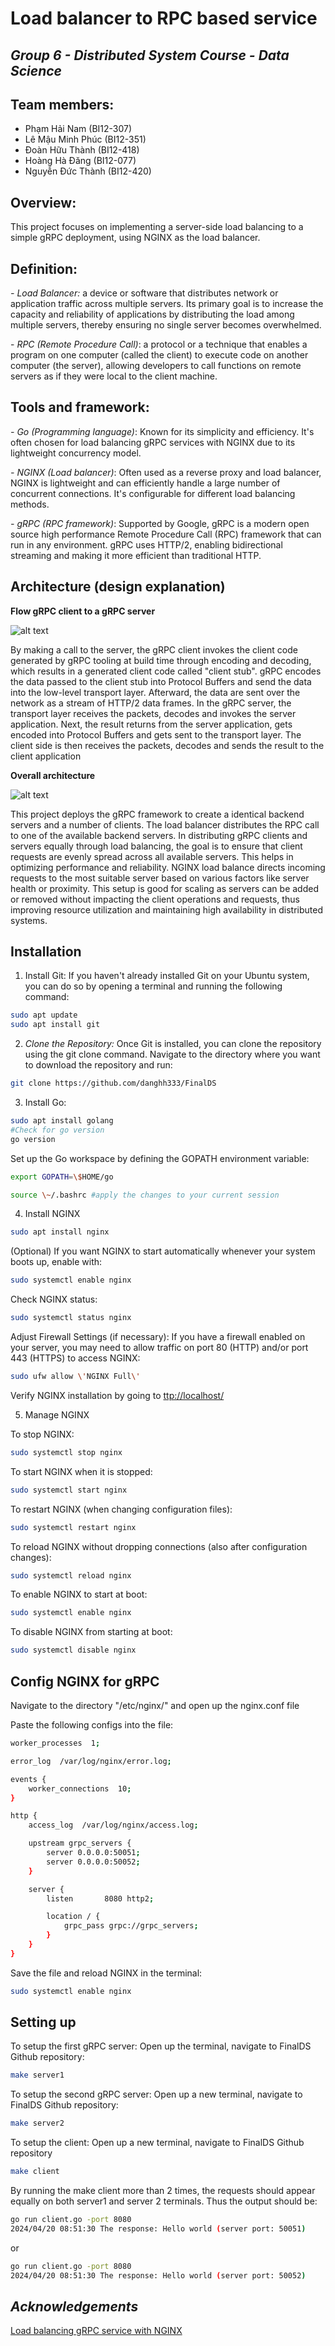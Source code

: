 # Load balancer to RPC based service

## _Group 6 - Distributed System Course - Data Science_

## Team members:

- Phạm Hải Nam (BI12-307)
- Lê Mậu Minh Phúc (BI12-351)
- Đoàn Hữu Thành (BI12-418)
- Hoàng Hà Đăng (BI12-077)
- Nguyễn Đức Thành (BI12-420)

## Overview:

This project focuses on implementing a server-side load balancing to a simple gRPC deployment, using NGINX as the load balancer.

## Definition:

*- Load Balancer:* a device or software that distributes network or application traffic across multiple servers. Its primary goal is to increase the capacity and reliability of applications by distributing the load among multiple servers, thereby ensuring no single server becomes overwhelmed.

\- *RPC (Remote Procedure Call)*: a protocol or a technique that enables a program on one computer (called the client) to execute code on another computer (the server), allowing developers to call functions on remote servers as if they were local to the client machine.

## Tools and framework:

*- Go (Programming language)*: Known for its simplicity and
efficiency. It\'s often chosen for load balancing gRPC services with NGINX due to its lightweight concurrency model.

*- NGINX (Load balancer)*: Often used as a reverse proxy and load balancer, NGINX is lightweight and can efficiently handle a large number of concurrent connections. It's configurable for different load
balancing methods.

*- gRPC (RPC framework)*: Supported by Google, gRPC is a modern open source high performance Remote Procedure Call (RPC) framework that can run in any environment. gRPC uses HTTP/2, enabling bidirectional streaming and making it more efficient than traditional HTTP.

## Architecture (design explanation)
**Flow  gRPC client to a gRPC server**

![alt text](https://i.postimg.cc/J44nfGps/2.jpg)

By making a call to the server, the gRPC client invokes the client code generated by gRPC tooling at build time through encoding and decoding, which results in a generated client code called "client stub". gRPC encodes the data passed to the client stub into Protocol Buffers and send the data into the low-level transport layer. Afterward, the data are sent over the network as a stream of HTTP/2 data frames. In the gRPC server, the transport layer receives the packets, decodes and invokes the server application. Next, the result returns from the server application, gets encoded into Protocol Buffers and gets sent to the transport layer. The client side is then receives the packets, decodes and sends the result to the client application

**Overall architecture**

![alt text](https://i.postimg.cc/xdFq5YvX/1.jpg)

This project deploys the gRPC framework to create a identical backend servers and a number of clients. The load balancer distributes the RPC call to one of the available backend servers. In distributing gRPC clients and servers equally through load balancing, the goal is to ensure that client requests are evenly spread across all available servers. This helps in optimizing performance and reliability. NGINX load balance directs incoming requests to the most suitable server based on various factors like server health or proximity. This setup is good for scaling as servers can be added or removed without impacting the client operations and requests, thus improving resource utilization and maintaining high availability in distributed systems.
## Installation
1. Install Git: If you haven\'t already installed Git on your Ubuntu system, you can do so by opening a terminal and running the following command:

```sh
sudo apt update
sudo apt install git
```
2.  *Clone the Repository:* Once Git is installed, you can clone the repository using the git clone command. Navigate to the directory where you want to download the repository and run:

```sh
git clone https://github.com/danghh333/FinalDS
```

3.  Install Go:

```sh
sudo apt install golang
#Check for go version
go version
```
Set up the Go workspace by defining the GOPATH environment variable:

```sh
export GOPATH=\$HOME/go

source \~/.bashrc #apply the changes to your current session
```
4.  Install NGINX
```sh
sudo apt install nginx
```
(Optional) If you want NGINX to start automatically whenever your system boots up, enable with:
```sh
sudo systemctl enable nginx
```
Check NGINX status:

```sh
sudo systemctl status nginx
```
Adjust Firewall Settings (if necessary): If you have a firewall enabled on your server, you may need to allow traffic on port 80 (HTTP) and/or port 443 (HTTPS) to access NGINX:

```sh
sudo ufw allow \'NGINX Full\'
```
Verify NGINX installation by going to [ttp://localhost/](ttp://localhost/)


5.  Manage NGINX

To stop NGINX:

```sh
sudo systemctl stop nginx
```
To start NGINX when it is stopped:
```sh
sudo systemctl start nginx
```
To restart NGINX (when changing configuration files):
```sh
sudo systemctl restart nginx
```
To reload NGINX without dropping connections (also after configuration changes):
```sh
sudo systemctl reload nginx
```
To enable NGINX to start at boot:
```sh
sudo systemctl enable nginx
```
To disable NGINX from starting at boot:
```sh
sudo systemctl disable nginx
```
## Config NGINX for gRPC

Navigate to the directory "/etc/nginx/" and open up the nginx.conf file

Paste the following configs into the file:
```sh
worker_processes  1;

error_log  /var/log/nginx/error.log;

events {
    worker_connections  10;
}

http {
    access_log  /var/log/nginx/access.log;

    upstream grpc_servers {
        server 0.0.0.0:50051;
        server 0.0.0.0:50052;
    }

    server {
        listen       8080 http2;

        location / {
            grpc_pass grpc://grpc_servers;
        }
    }
}
```
Save the file and reload NGINX in the terminal:
```sh
sudo systemctl enable nginx
```
## Setting up

To setup the first gRPC server: Open up the terminal, navigate to FinalDS Github repository:
```sh
make server1
```
To setup the second gRPC server: Open up a new terminal, navigate to FinalDS Github repository:
```sh
make server2
```
To setup the client: Open up a new terminal, navigate to FinalDS Github repository
```sh
make client
```
By running the make client more than 2 times, the requests should appear equally on both server1 and server 2 terminals. Thus the output should be:
```sh
go run client.go -port 8080
2024/04/20 08:51:30 The response: Hello world (server port: 50051)
```
or
```sh
go run client.go -port 8080
2024/04/20 08:51:30 The response: Hello world (server port: 50052)
```
## *Acknowledgements*


[Load balancing gRPC service with NGINX](https://dev.to/techschoolguru/load-balancing-grpc-service-with-nginx-3fio#install-nginx)
